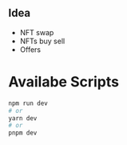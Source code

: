 ## Idea

- NFT swap
- NFTs buy sell
- Offers

# Availabe Scripts

```bash
npm run dev
# or
yarn dev
# or
pnpm dev
```
